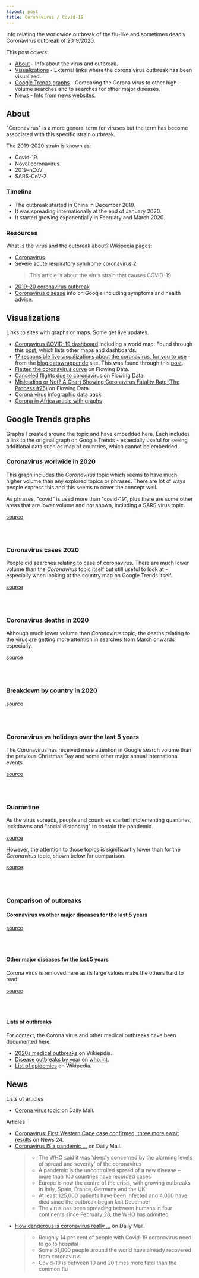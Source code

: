 ```yaml
---
layout: post
title: Coronavirus / Covid-19
---
```


<script type="text/javascript" src="https://ssl.gstatic.com/trends_nrtr/2152_RC02/embed_loader.js"></script>

Info relating the worldwide outbreak of the flu-like and sometimes deadly Coronavirus outbreak of 2019/2020.

This post covers:

- [About](#about) - Info about the virus and outbreak.
- [Visualizations](#visualizations) - External links where the corona virus outbreak has been visualized.
- [Google Trends graphs](#google-trends-graphs) - Comparing the Corona virus to other high-volume searches and to searches for other major diseases.
- [News](#news) - Info from news websites.


## About

"Coronavirus" is a more general term for viruses but the term has become associated with this specific strain outbreak.

The 2019-2020 strain is known as:

- Covid-19
- Novel coronavirus
- 2019-nCoV
- SARS-CoV-2


### Timeline

- The outbreak started in China in December 2019.
- It was spreading internationally at the end of January 2020.
- It started growing exponentially in February and March 2020.

### Resources

What is the virus and the outbreak about? Wikipedia pages:

- [Coronavirus](https://en.wikipedia.org/wiki/Coronavirus)
- [Severe acute respiratory syndrome coronavirus 2](https://en.wikipedia.org/wiki/Severe_acute_respiratory_syndrome_coronavirus_2)
    > This article is about the virus strain that causes COVID-19
- [2019–20 coronavirus outbreak](https://en.wikipedia.org/wiki/2019%E2%80%9320_coronavirus_outbreak)
- [Coronavirus disease](https://g.co/kgs/TwYxc1) info on Google including symptoms and health advice.


## Visualizations

Links to sites with graphs or maps. Some get live updates.

- [Coronavirus COVID-19 dashboard](https://www.arcgis.com/apps/opsdashboard/index.html#/bda7594740fd40299423467b48e9ecf6) including a world map. Found through this [post](https://www.tomsguide.com/news/coronavirus-map), which lists other maps and dashboards.
- [17 responsible live visualizations about the coronavirus, for you to use](https://blog.datawrapper.de/coronaviruscharts/) - from the [blog.datawrapper.de](blog.datawrapper.de) site. This was found through this [post](https://flowingdata.com/2020/03/06/responsible-coronavirus-charts/).
- [Flatten the coronavirus curve](https://flowingdata.com/2020/03/09/flatten-the-coronavirus-curve/) on Flowing Data.
- [Canceled flights due to coronavirus](https://flowingdata.com/2020/02/21/canceled-flights-due-to-coronavirus/) on Flowing Data.
- [Misleading or Not? A Chart Showing Coronavirus Fatality Rate (The Process #75)](https://flowingdata.com/2020/02/06/misleading-or-not-a-chart-showing-coronavirus-fatality-rate-the-process-75/) on Flowing Data.
- [Corona virus infographic data pack](https://informationisbeautiful.net/2020/covid-19-coronavirus-infographic-data-pack/)
- [Corona in Africa article with graphs](https://issafrica.org/iss-today/replicating-global-responses-to-covid-19-may-not-work-for-africa)

## Google Trends graphs

Graphs I created around the topic and have embedded here. Each includes a link to the original graph on Google Trends - especially useful for seeing additional data such as map of countries, which cannot be embedded.

### Coronavirus worlwide in 2020

This graph includes the _Coronavirus_ topic which seems to have much higher volume than any explored topics or phrases. There are lot of ways people express this and this seems to cover the concept well.

As phrases, "covid" is used more than "covid-19", plus there are some other areas that are lower volume and not shown, including a SARS virus topic.

[source](https://trends.google.com/trends/explore?date=2020-01-01%202020-12-31&q=%2Fm%2F01cpyy,covid,covid-19)

<script type="text/javascript">
    trends.embed.renderExploreWidget("TIMESERIES", {"comparisonItem":[{"keyword":"/m/01cpyy","geo":"","time":"2020-01-01 2020-12-31"},{"keyword":"covid","geo":"","time":"2020-01-01 2020-12-31"},{"keyword":"covid-19","geo":"","time":"2020-01-01 2020-12-31"}],"category":0,"property":""}, {"exploreQuery":"date=2020-01-01%202020-12-31&q=%2Fm%2F01cpyy,covid,covid-19","guestPath":"https://trends.google.com:443/trends/embed/"});
  </script>

<br>
<br>

### Coronavirus cases 2020

People did searches relating to case of coronavirus. There are much lower volume than the _Coronavirus_ topic itself but still useful to look at - especially when looking at the country map on Google Trends itself.

[source](https://trends.google.com/trends/explore?date=2020-01-01%202020-12-31&q=corona%20virus%20case,case%20of%20corona%20virus,first%20case%20of%20corona%20virus)

<script type="text/javascript">
    trends.embed.renderExploreWidget("TIMESERIES", {"comparisonItem":[{"keyword":"corona virus case","geo":"","time":"2020-01-01 2020-12-31"},{"keyword":"case of corona virus","geo":"","time":"2020-01-01 2020-12-31"},{"keyword":"first case of corona virus","geo":"","time":"2020-01-01 2020-12-31"}],"category":0,"property":""}, {"exploreQuery":"date=2020-01-01%202020-12-31&q=corona%20virus%20case,case%20of%20corona%20virus,first%20case%20of%20corona%20virus","guestPath":"https://trends.google.com:443/trends/embed/"});
  </script>

<br>
<br>


### Coronavirus deaths in 2020

Although much lower volume than _Coronavirus_ topic, the deaths relating to the virus are getting more attention in searches from March onwards especially.

[source](https://trends.google.com/trends/explore?date=2020-01-01%202020-12-31&q=corona%20death,coronavirus%20death,corona%20virus%20death)

<script type="text/javascript">
    trends.embed.renderExploreWidget("TIMESERIES", {"comparisonItem":[{"keyword":"corona death","geo":"","time":"2020-01-01 2020-12-31"},{"keyword":"coronavirus death","geo":"","time":"2020-01-01 2020-12-31"},{"keyword":"corona virus death","geo":"","time":"2020-01-01 2020-12-31"}],"category":0,"property":""}, {"exploreQuery":"date=2020-01-01%202020-12-31&q=corona%20death,coronavirus%20death,corona%20virus%20death","guestPath":"https://trends.google.com:443/trends/embed/"});
  </script>

<br>
<br>

### Breakdown by country in 2020

[source](https://trends.google.com/trends/explore?date=2020-01-01%202020-12-31,2020-01-01%202020-12-31,2020-01-01%202020-12-31,2020-01-01%202020-12-31,2020-01-01%202020-12-31&geo=CN,CA,AU,IT,CH&q=%2Fm%2F01cpyy,%2Fm%2F01cpyy,%2Fm%2F01cpyy,%2Fm%2F01cpyy,%2Fm%2F01cpyy)

<script type="text/javascript"> trends.embed.renderExploreWidget("TIMESERIES", {"comparisonItem":[{"keyword":"/m/01cpyy","geo":"CN","time":"2020-01-01 2020-12-31"},{"keyword":"/m/01cpyy","geo":"CA","time":"2020-01-01 2020-12-31"},{"keyword":"/m/01cpyy","geo":"AU","time":"2020-01-01 2020-12-31"},{"keyword":"/m/01cpyy","geo":"IT","time":"2020-01-01 2020-12-31"},{"keyword":"/m/01cpyy","geo":"CH","time":"2020-01-01 2020-12-31"}],"category":0,"property":""}, {"exploreQuery":"date=2020-01-01%202020-12-31,2020-01-01%202020-12-31,2020-01-01%202020-12-31,2020-01-01%202020-12-31,2020-01-01%202020-12-31&geo=CN,CA,AU,IT,CH&q=%2Fm%2F01cpyy,%2Fm%2F01cpyy,%2Fm%2F01cpyy,%2Fm%2F01cpyy,%2Fm%2F01cpyy","guestPath":"https://trends.google.com:443/trends/embed/"}); </script>

<br>
<br>


### Coronavirus vs holidays over the last 5 years

The Coronavirus has received more attention in Google search volume than the previous Christmas Day and some other major  annual international events.

[source](https://trends.google.com/trends/explore?date=today%205-y&q=%2Fm%2F01cpyy,%2Fm%2F0200gn,%2Fm%2F015h7g,%2Fm%2F01vq3)

<script type="text/javascript"> trends.embed.renderExploreWidget("TIMESERIES", {"comparisonItem":[{"keyword":"/m/01cpyy","geo":"","time":"today 5-y"},{"keyword":"/m/0200gn","geo":"","time":"today 5-y"},{"keyword":"/m/015h7g","geo":"","time":"today 5-y"},{"keyword":"/m/01vq3","geo":"","time":"today 5-y"}],"category":0,"property":""}, {"exploreQuery":"date=today%205-y&q=%2Fm%2F01cpyy,%2Fm%2F0200gn,%2Fm%2F015h7g,%2Fm%2F01vq3","guestPath":"https://trends.google.com:443/trends/embed/"}); </script>

<br>
<br>


### Quarantine

As the virus spreads, people and countries started implementing quantines, lockdowns and "social distancing" to contain the pandemic.

[source](https://trends.google.com/trends/explore?date=2020-01-01%202020-12-31&q=%2Fm%2F07l88z,stay%20at%20home,stay%20home,stay%20at%20home%20order,%2Fm%2F069q9)

<script type="text/javascript">
    trends.embed.renderExploreWidget("TIMESERIES", {"comparisonItem":[{"keyword":"/m/07l88z","geo":"","time":"today 3-m"},{"keyword":"/m/069q9","geo":"","time":"today 3-m"},{"keyword":"stay home","geo":"","time":"today 3-m"},{"keyword":"/g/11c7s5skh1","geo":"","time":"today 3-m"}],"category":0,"property":""}, {"exploreQuery":"date=today%203-m&q=%2Fm%2F07l88z,%2Fm%2F069q9,stay%20home,%2Fg%2F11c7s5skh1","guestPath":"https://trends.google.com:443/trends/embed/"});
  </script>

However, the attention to those topics is significantly lower than for the _Coronavirus_ topic, shown below for comparison.

[source](https://trends.google.com/trends/explore?date=today%203-m&q=%2Fm%2F07l88z,%2Fm%2F069q9,stay%20home,%2Fg%2F11c7s5skh1,%2Fm%2F01cpyy)

<script type="text/javascript">
    trends.embed.renderExploreWidget("TIMESERIES", {"comparisonItem":[{"keyword":"/m/07l88z","geo":"","time":"today 3-m"},{"keyword":"/m/069q9","geo":"","time":"today 3-m"},{"keyword":"stay home","geo":"","time":"today 3-m"},{"keyword":"/g/11c7s5skh1","geo":"","time":"today 3-m"},{"keyword":"/m/01cpyy","geo":"","time":"today 3-m"}],"category":0,"property":""}, {"exploreQuery":"date=today%203-m&q=%2Fm%2F07l88z,%2Fm%2F069q9,stay%20home,%2Fg%2F11c7s5skh1,%2Fm%2F01cpyy","guestPath":"https://trends.google.com:443/trends/embed/"});
  </script>

<br>
<br>


### Comparison of outbreaks

#### Coronavirus vs other major diseases for the last 5 years

[source](https://trends.google.com/trends/explore?date=today%205-y&q=%2Fm%2F01cpyy,%2Fm%2F01byzl,%2Fm%2F0frm3,%2Fm%2F057c6k,%2Fm%2F0g2gb)

<script type="text/javascript"> trends.embed.renderExploreWidget("TIMESERIES", {"comparisonItem":[{"keyword":"/m/01cpyy","geo":"","time":"today 5-y"},{"keyword":"/m/01byzl","geo":"","time":"today 5-y"},{"keyword":"/m/0frm3","geo":"","time":"today 5-y"},{"keyword":"/m/057c6k","geo":"","time":"today 5-y"},{"keyword":"/m/0g2gb","geo":"","time":"today 5-y"}],"category":0,"property":""}, {"exploreQuery":"date=today%205-y&q=%2Fm%2F01cpyy,%2Fm%2F01byzl,%2Fm%2F0frm3,%2Fm%2F057c6k,%2Fm%2F0g2gb","guestPath":"https://trends.google.com:443/trends/embed/"}); </script>

<br>
<br>

#### Other major diseases for the last 5 years

Corona virus is removed here as its large values make the others hard to read.

[source](https://trends.google.com/trends/explore?date=today%205-y&q=%2Fm%2F01byzl,%2Fm%2F0frm3,%2Fm%2F057c6k,%2Fm%2F0g2gb)

<script type="text/javascript"> trends.embed.renderExploreWidget("TIMESERIES", {"comparisonItem":[{"keyword":"/m/01byzl","geo":"","time":"today 5-y"},{"keyword":"/m/0frm3","geo":"","time":"today 5-y"},{"keyword":"/m/057c6k","geo":"","time":"today 5-y"},{"keyword":"/m/0g2gb","geo":"","time":"today 5-y"}],"category":0,"property":""}, {"exploreQuery":"date=today%205-y&q=%2Fm%2F01byzl,%2Fm%2F0frm3,%2Fm%2F057c6k,%2Fm%2F0g2gb","guestPath":"https://trends.google.com:443/trends/embed/"}); </script> 

<br>
<br>

#### Lists of outbreaks

For context, the Corona virus and other medical outbreaks have been documented here:

- [2020s medical outbreaks](https://en.wikipedia.org/wiki/Category:2020s_medical_outbreaks) on Wikiepdia.
- [Disease outbreaks by year](https://www.who.int/csr/don/archive/year/en/) on [who.int](www.who.int).
- [List of epidemics](https://en.wikipedia.org/wiki/List_of_epidemics) on Wikipedia.


## News

Lists of articles

- [Corona virus topic](https://www.dailymail.co.uk/news/coronavirus/index.html) on Daily Mail.

Articles

- [Coronavirus: First Western Cape case confirmed, three more await results](https://www.news24.com/SouthAfrica/News/coronavirus-first-western-cape-case-confirmed-three-more-await-results-20200311) on News 24.
- [Coronavirus IS a pandemic ...](https://www.dailymail.co.uk/health/article-8101003/World-Health-Organization-says-coronavirus-classed-pandemic.html) on Daily Mail.
    > - The WHO said it was 'deeply concerned by the alarming levels of spread and severity' of the coronavirus
    > - A pandemic is the uncontrolled spread of a new disease – more than 100 countries have recorded cases
    > - Europe is now the centre of the crisis, with growing outbreaks in Italy, Spain, France, Germany and the UK 
    > - At least 125,000 patients have been infected and 4,000 have died since the outbreak began last December
    > - The virus has been spreading between humans in four continents since February 28, the WHO has admitted
- [How dangerous is coronavirus really ...](https://www.dailymail.co.uk/health/article-8076109/Coronavirus-dangerous-symptoms-likely-appear-risk-death.html) on Daily Mail.
    > - Roughly 14 per cent of people with Covid-19 coronavirus need to go to hospital  
    > - Some 51,000 people around the world have already recovered from coronavirus 
    > - Covid-19 is between 10 and 20 times more fatal than the common flu 
